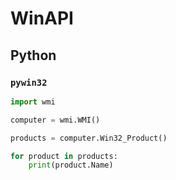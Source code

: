 # WinAPI

## Python

### `pywin32`

```python
import wmi

computer = wmi.WMI()

products = computer.Win32_Product()

for product in products:
    print(product.Name)
```